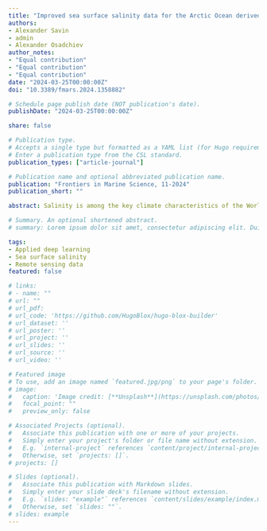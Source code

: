 ```yaml
---
title: "Improved sea surface salinity data for the Arctic Ocean derived from SMAP satellite data using machine learning approaches"
authors:
- Alexander Savin
- admin
- Alexander Osadchiev
author_notes:
- "Equal contribution"
- "Equal contribution"
- "Equal contribution"
date: "2024-03-25T00:00:00Z"
doi: "10.3389/fmars.2024.1358882"

# Schedule page publish date (NOT publication's date).
publishDate: "2024-03-25T00:00:00Z"

share: false

# Publication type.
# Accepts a single type but formatted as a YAML list (for Hugo requirements).
# Enter a publication type from the CSL standard.
publication_types: ["article-journal"]

# Publication name and optional abbreviated publication name.
publication: "Frontiers in Marine Science, 11-2024"
publication_short: ""

abstract: Salinity is among the key climate characteristics of the World Ocean. During the last 15 years, sea surface salinity (SSS) is measured using satellite passive microwave sensors. Standard retrieving SSS algorithms from remote sensing data were developed and verified for the most typical temperature and salinity values of the World Ocean. However, they have far lower accuracy for the Arctic Ocean, especially its shelf areas, which are influenced by large river runoff and have low typical temperature and salinity values. In this study, an improved algorithm has been developed to retrieve SSS in the Arctic Ocean during ice-free season, based on Soil Moisture Active Passive (SMAP) mission data, and using machine learning approaches. Extensive database of in situ salinity measurements in the Russian Arctic seas collected during multiple field surveys is applied to train and validate the machine learning models. The error in SSS retrieval of the developed algorithm compared to the standard algorithm reduced from 3.15 to 2.15 psu, and the correlation with in situ data increased from 0.82 to 0.90. The obtained daily SSS fields are important to improve accurate assessment of spatial and temporal variability of large river plumes in the Arctic Ocean.

# Summary. An optional shortened abstract.
# summary: Lorem ipsum dolor sit amet, consectetur adipiscing elit. Duis posuere tellus ac convallis placerat. Proin tincidunt magna sed ex sollicitudin condimentum.

tags:
- Applied deep learning
- Sea surface salinity
- Remote sensing data
featured: false

# links:
# - name: ""
# url: ""
# url_pdf: 
# url_code: 'https://github.com/HugoBlox/hugo-blox-builder'
# url_dataset: ''
# url_poster: ''
# url_project: ''
# url_slides: ''
# url_source: ''
# url_video: ''

# Featured image
# To use, add an image named `featured.jpg/png` to your page's folder. 
# image:
#   caption: 'Image credit: [**Unsplash**](https://unsplash.com/photos/jdD8gXaTZsc)'
#   focal_point: ""
#   preview_only: false

# Associated Projects (optional).
#   Associate this publication with one or more of your projects.
#   Simply enter your project's folder or file name without extension.
#   E.g. `internal-project` references `content/project/internal-project/index.md`.
#   Otherwise, set `projects: []`.
# projects: []

# Slides (optional).
#   Associate this publication with Markdown slides.
#   Simply enter your slide deck's filename without extension.
#   E.g. `slides: "example"` references `content/slides/example/index.md`.
#   Otherwise, set `slides: ""`.
# slides: example
---
```


<!-- {{% callout note %}}
Click the *Cite* button above to demo the feature to enable visitors to import publication metadata into their reference management software.
{{% /callout %}} -->

<!-- {{% callout note %}}
Create your slides in Markdown - click the *Slides* button to check out the example.
{{% /callout %}} -->

<!-- Add the publication's **full text** or **supplementary notes** here. You can use rich formatting such as including [code, math, and images](https://docs.hugoblox.com/content/writing-markdown-latex/). -->
